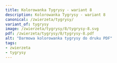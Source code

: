 ```yaml
---
title: Kolorowanka Tygrysy - wariant 8
description: Kolorowanka Tygrysy - wariant 8
canonical: /zwierzeta/tygrysy/
variant_of: tygrysy
image: /zwierzeta/tygrysy/8/tygrysy-8.svg
pdf: /zwierzeta/tygrysy/8/tygrysy-8.pdf
alt: "Darmowa kolorowanka tygrysy do druku PDF"
tags:
- zwierzeta
- tygrysy
---
```

